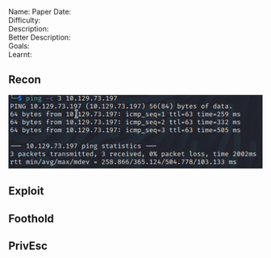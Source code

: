 
Name: Paper
Date:  
Difficulty:  
Description:  
Better Description:  
Goals:  
Learnt:

## Recon

![ping](Screenshots/ping.png)

## Exploit

## Foothold

## PrivEsc

      
